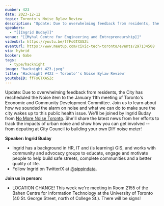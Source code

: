 ```yaml
---
number: 423
date: 2023-12-12
topic: Toronto's Noise Bylaw Review
description: "Update: Due to overwhelming feedback from residents, the City has rescheduled the Noise item to the January 11th meeting of Toronto's Economic and Community Development Committee. Join us to learn about how we sounded the alarm on noise and what we can do to make sure the city wakes up to this public health issue. We'll be joined by Ingrid Buday from [No More Noise Toronto](https://www.nomorenoisetoronto.com/). She'll share the latest news from her efforts to track the impacts of urban noise and show how you can get involved -- from deputing at City Council to building your own DIY noise meter!"
speakers:
  - "[[Ingrid Buday]]"
venue: "[[Myhal Centre for Engineering and Entrepreneurship]]"
videoUrl: https://youtu.be/ffFsGTXASZc
eventUrl: https://www.meetup.com/civic-tech-toronto/events/297134508
via: hybrid
booker: Gabe
tags:
  - type/hacknight
image: "hacknight_423.jpeg"
title: 'Hacknight #423 – Toronto''s Noise Bylaw Review'
youtubeID: ffFsGTXASZc
---
```

Update: Due to overwhelming feedback from residents, the City has rescheduled the Noise item to the January 11th meeting of Toronto's Economic and Community Development Committee. Join us to learn about how we sounded the alarm on noise and what we can do to make sure the city wakes up to this public health issue. We'll be joined by Ingrid Buday from [No More Noise Toronto](https://www.nomorenoisetoronto.com/). She'll share the latest news from her efforts to track the impacts of urban noise and show how you can get involved -- from deputing at City Council to building your own DIY noise meter!

**Speaker: Ingrid Buday**

* Ingrid has a background in HR, IT and (is learning) GIS, and works with community and advocacy groups to educate, engage and motivate people to help build safe streets, complete communities and a better quality of life.
* Follow Ingrid on Twitter/X at [@sippindata](https://twitter.com/sippindata).

**Join us in person**:

* LOCATION CHANGE! This week we're meeting in Room 2155 of the Bahen Centre for Information Technology at the University of Toronto (40 St. George Street, north of College St.). There will be signs!
